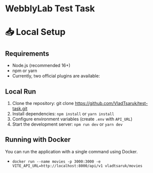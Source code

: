 # WebblyLab Test Task

# 📥 Local Setup

## Requirements
- Node.js (recommended 16+)
- npm or yarn
- Currently, two official plugins are available:

## Local Run
1. Clone the repository: git clone https://github.com/VladTsaruk/test-task.git
2. Install dependencies: `npm install` or `yarn install`
3. Configure environment variables (create `.env` with `API_URL`)
4. Start the development server: `npm run dev` or `yarn dev`

## Running with Docker
You can run the application with a single command using Docker.
- `docker run --name movies -p 3000:3000 -e VITE_API_URL=http://localhost:8000/api/v1 vladtsaruk/movies`
